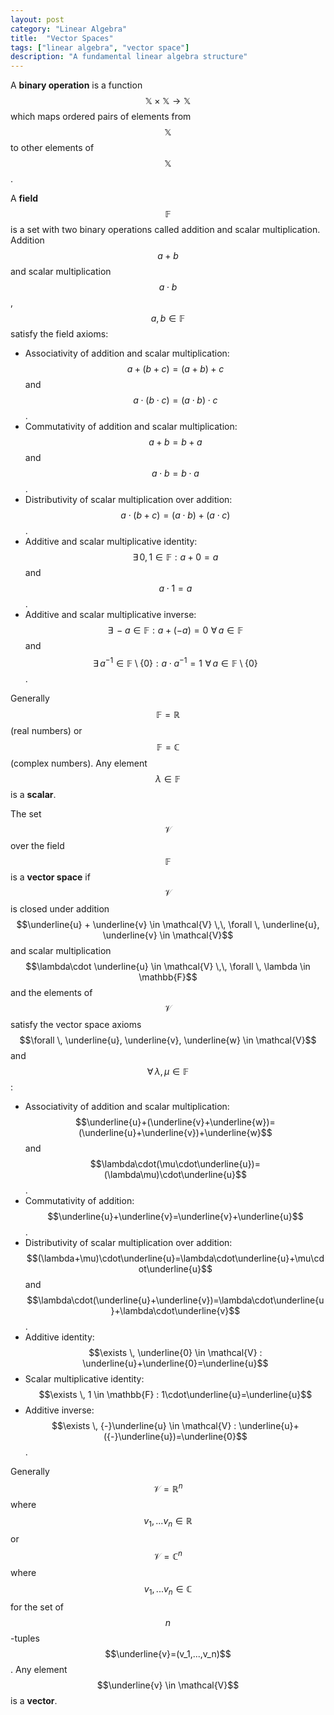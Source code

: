 ```yaml
---
layout: post
category: "Linear Algebra"
title:  "Vector Spaces"
tags: ["linear algebra", "vector space"]
description: "A fundamental linear algebra structure"
---
```


A **binary operation** is a function $$\mathbb{X} \times \mathbb{X} \rightarrow \mathbb{X}$$ which maps ordered pairs of elements from $$\mathbb{X}$$ to other elements of $$\mathbb{X}$$.

A **field** $$\mathbb{F}$$ is a set with two binary operations called addition and scalar multiplication. Addition $$a+b$$ and scalar multiplication $$a \cdot b$$, $$a,b \in \mathbb{F}$$ satisfy the field axioms:
- Associativity of addition and scalar multiplication: $$a + (b + c) = (a + b) + c$$ and $$a \cdot (b \cdot c) = (a \cdot b) \cdot c$$.
- Commutativity of addition and scalar multiplication: $$a + b = b + a$$ and $$a \cdot b = b \cdot a$$.
- Distributivity of scalar multiplication over addition: $$a \cdot (b + c) = (a \cdot b) + (a \cdot c)$$.
- Additive and scalar multiplicative identity: $$\exists \, 0, 1 \in \mathbb{F} : a + 0 = a$$ and $$a \cdot 1 = a$$.
- Additive and scalar multiplicative inverse: $$\exists \, {-}a \in \mathbb{F} : a+(-a)=0 \,\, \forall \, a \in \mathbb{F}$$ and $$\exists \, a^{-1} \in \mathbb{F} \setminus \{0\} : a \cdot a^{-1} = 1 \,\, \forall \, a \in \mathbb{F}\setminus \{0\}$$.

Generally $$\mathbb{F}=\mathbb{R}$$ (real numbers) or $$\mathbb{F}=\mathbb{C}$$ (complex numbers). Any element $$\lambda \in \mathbb{F}$$ is a **scalar**.

The set $$\mathcal{V}$$ over the field $$\mathbb{F}$$ is a **vector space** if $$\mathcal{V}$$ is closed under addition $$\underline{u} + \underline{v} \in \mathcal{V} \,\, \forall \, \underline{u}, \underline{v} \in \mathcal{V}$$ and scalar multiplication $$\lambda\cdot \underline{u} \in \mathcal{V} \,\, \forall \, \lambda \in \mathbb{F}$$ and the elements of $$\mathcal{V}$$ satisfy the vector space axioms $$\forall \, \underline{u}, \underline{v}, \underline{w} \in \mathcal{V}$$ and $$\forall \, \lambda, \mu \in \mathbb{F}$$:
- Associativity of addition and scalar multiplication: $$\underline{u}+(\underline{v}+\underline{w})=(\underline{u}+\underline{v})+\underline{w}$$ and $$\lambda\cdot(\mu\cdot\underline{u})=(\lambda\mu)\cdot\underline{u}$$.
- Commutativity of addition: $$\underline{u}+\underline{v}=\underline{v}+\underline{u}$$.
- Distributivity of scalar multiplication over addition: $$(\lambda+\mu)\cdot\underline{u}=\lambda\cdot\underline{u}+\mu\cdot\underline{u}$$ and $$\lambda\cdot(\underline{u}+\underline{v})=\lambda\cdot\underline{u}+\lambda\cdot\underline{v}$$.
- Additive identity: $$\exists \, \underline{0} \in \mathcal{V} : \underline{u}+\underline{0}=\underline{u}$$
- Scalar multiplicative identity: $$\exists \, 1 \in \mathbb{F} : 1\cdot\underline{u}=\underline{u}$$
- Additive inverse: $$\exists \, {-}\underline{u} \in \mathcal{V} : \underline{u}+({-}\underline{u})=\underline{0}$$.

Generally $$\mathcal{V}=\mathbb{R}^n$$ where $$v_1,...v_n \in \mathbb{R}$$ or $$\mathcal{V}=\mathbb{C}^n$$ where $$v_1,...v_n \in \mathbb{C}$$ for the set of $$n$$-tuples $$\underline{v}=(v_1,...,v_n)$$. Any element $$\underline{v} \in \mathcal{V}$$ is a **vector**.

